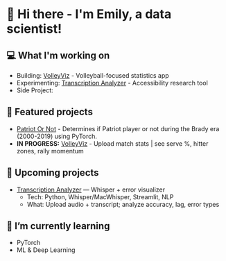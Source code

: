 # 👋 Hi there - I'm Emily, a data scientist!
## 💻 What I'm working on
- Building: [VolleyViz](https://github.com/drblitx/volley-viz) - Volleyball-focused statistics app
- Experimenting: [Transcription Analyzer](https://github.com/drblitx/transcription-analyzer) - Accessibility research tool
- Side Project:

## 🔭 Featured projects
- [Patriot Or Not](https://github.com/drblitx/patriot-or-not) - Determines if Patriot player or not during the Brady era (2000-2019) using PyTorch.
- **IN PROGRESS:** [VolleyViz]() - Upload match stats | see serve %, hitter zones, rally momentum  

## 🎯 Upcoming projects
- [Transcription Analyzer](https://github.com/drblitx/transcription-analyzer) — Whisper + error visualizer
    - Tech: Python, Whisper/MacWhisper, Streamlit, NLP  
    - What: Upload audio + transcript; analyze accuracy, lag, error types

## 🌱 I’m currently learning
- PyTorch
- ML & Deep Learning

<!--
**drblitx/drblitx** is a ✨ _special_ ✨ repository because its `README.md` (this file) appears on your GitHub profile.

Here are some ideas to get you started:

- 🔭 I’m currently working on ...
- 🌱 I’m currently learning ...
- 👯 I’m looking to collaborate on ...
- 🤔 I’m looking for help with ...
- 💬 Ask me about ...
- 📫 How to reach me: ...
- 😄 Pronouns: ...
- ⚡ Fun fact: ...
-->
